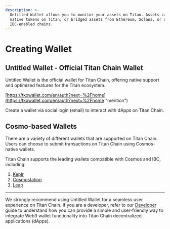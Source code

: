 ```yaml
---
description: >-
  Untitled Wallet allows you to monitor your assets on Titan. Assets can be
  native tokens on Titan, or bridged assets from Ethereum, Solana, or other
  IBC-enabled chains.
---
```


# Creating Wallet

## Untitled Wallet - Official Titan Chain Wallet

Untitled Wallet is the official wallet for Titan Chain, offering native support and optimized features for the Titan ecosystem.

[https://tkxwallet.com/en/auth?next=%2Fhome](https://tkxwallet.com/en/auth?next=%2Fhome "mention")

Create a wallet via social login (email) to interact with dApps on Titan Chain.

## Cosmo-based Wallets

There are a variety of different wallets that are supported on Titan Chain. Users can choose to submit transactions on Titan Chain using Cosmos-native wallets.

Titan Chain supports the leading wallets compatible with Cosmos and IBC, including:

1. [Keplr](https://www.keplr.app/)
2. [Cosmostation](https://cosmostation.io/)
3. [Leap](https://www.leapwallet.io/)

***

We strongly recommend using Untitled Wallet for a seamless user experience on Titan Chain. If you are a developer, refer to our [Developer](../developers/) guide to understand how you can provide a simple and user-friendly way to integrate Web3 wallet functionality into Titan Chain decentralized applications (dApps).
